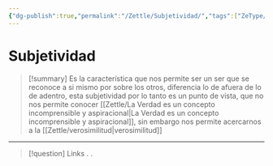 ```yaml
---
{"dg-publish":true,"permalink":"/Zettle/Subjetividad/","tags":["ZeType/Idea",""],"created":"2023-08-26T21:28:02.073-05:00","updated":"2023-09-09T18:22:02.020-05:00"}
---
```



#  Subjetividad

> [!summary] 
> Es la característica que nos permite ser un ser que se reconoce a si mismo por sobre los otros, diferencia lo de afuera de lo de adentro, esta subjetividad por lo tanto es un punto de vista, que no nos permite conocer [[Zettle/La Verdad es un concepto incomprensible y aspiracional\|La Verdad es un concepto incomprensible y aspiracional]], sin embargo nos permite acercarnos a la [[Zettle/verosimilitud\|verosimilitud]]

- - - 
> [!question] Links
> .
> .


